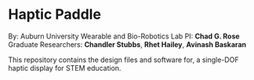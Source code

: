 # Haptic Paddle
By: Auburn University Wearable and Bio-Robotics Lab
PI: **Chad G. Rose**
Graduate Researchers: **Chandler Stubbs**, **Rhet Hailey**, **Avinash Baskaran**


This repository contains the design files and software for, a single-DOF haptic display for STEM education.
